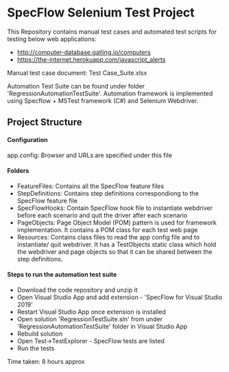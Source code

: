 # **SpecFlow Selenium Test Project**

This Repository contains manual test cases and automated test scripts for testing below web applications:

*	http://computer-database.gatling.io/computers                                 
*	https://the-internet.herokuapp.com/javascript_alerts 

Manual test case document: Test Case_Suite.xlsx

Automation Test Suite can be found under folder 'RegressionAutomationTestSuite'.
Automation framework is implemented using Specflow + MSTest framework (C#) and Selenium Webdriver.

## **Project Structure**

#### Configuration
   app.config: Browser and URLs are specified under this file
   
#### Folders
- FeatureFiles: Contains all the SpecFlow feature files
- StepDefinitions: Contains step definitions correspondiong to the SpecFlow feature file
- SpecFlowHooks: Contain SpecFlow hook file to instantiate webdriver before each scenario and quit the driver after each scenario
- PageObjects: Page Object Model (POM) pattern is used for framework implementation. It contains a POM class for each test web page
- Resources: Contains class files to read the app config file and to instantiate/ quit webdriver. It has a TestObjects static class which hold the webdriver and page objects so that it can be shared between the step definitions.

#### **Steps to run the automation test suite**
- Download the code repository and unzip it
- Open Visual Studio App and add extension - 'SpecFlow for Visual Studio 2019'
- Restart Visual Studio App once extension is installed
- Open solution 'RegressionTestSuite.sln' from under 'RegressionAutomationTestSuite' folder in Visual Studio App
- Rebuild solution
- Open Test->TestExplorer - SpecFlow tests are listed
- Run the tests

Time taken: 8 hours approx


